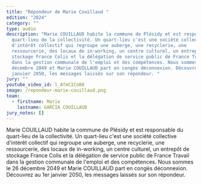 ```yaml
---
title: "Répondeur de Marie Couillaud "
edition: "2024"
category: ""
type: audio
description: "Marie COUILLAUD habite la commune de Plésidy et est responsable du
  quart-lieu de la collectivité. Un quart-lieu c'est une société collective
  d'intérêt collectif qui regroupe une auberge, une recyclerie, une
  ressourcerie, des locaux de in-working, un centre culturel, un entrepôt de
  stockage France Colis et la délégation de service public de France Travail
  dans la gestion communale de l'emploi et des compétences. Nous sommes le 26
  décembre 2049 et Marie COUILLAUD part en congès déconnexion. Découvrez au 1er
  janvier 2050, les messages laissés sur son répondeur. "
jury: ""
youtube_video_id: l_AfmCICo08
image: /repondeur-marie-couillaud.png
team:
  - firstname: Marie
    lastname: GARCIA COUILLAUD
jury_notes: []
---
```

Marie COUILLAUD habite la commune de Plésidy et est responsable du quart-lieu de la collectivité. Un quart-lieu c'est une société collective d'intérêt collectif qui regroupe une auberge, une recyclerie, une ressourcerie, des locaux de in-working,<!--more--> un centre culturel, un entrepôt de stockage France Colis et la délégation de service public de France Travail dans la gestion communale de l'emploi et des compétences. Nous sommes le 26 décembre 2049 et Marie COUILLAUD part en congès déconnexion. Découvrez au 1er janvier 2050, les messages laissés sur son répondeur.
